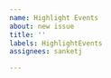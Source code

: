 ```yaml
---
name: Highlight Events
about: new issue
title: ''
labels: HighlightEvents
assignees: sanketj

---
```



